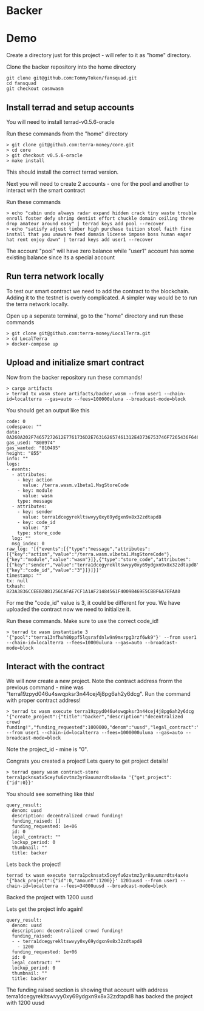 # Backer

# Demo

Create a directory just for this project - will refer to it as "home" directory.

Clone the backer repository into the home directory
```
git clone git@github.com:TommyToken/fansquad.git
cd fansquad
git checkout cosmwasm
```

## Install terrad and setup accounts
You will need to install terrad-v0.5.6-oracle

Run these commands from the "home" directory
```
> git clone git@github.com:terra-money/core.git
> cd core
> git checkout v0.5.6-oracle
> make install
```
This should install the correct terrad version.

Next you will need to create 2 accounts - one for the pool and another to interact with the smart contract

Run these commands
```
> echo "cabin undo always radar expand hidden crack tiny waste trouble enroll foster defy shrimp dentist effort chuckle domain ceiling three drop amateur around easy" | terrad keys add pool --recover
> echo "satisfy adjust timber high purchase tuition stool faith fine install that you unaware feed domain license impose boss human eager hat rent enjoy dawn" | terrad keys add user1 --recover
```

The account "pool" will have zero balance while "user1" account has some existing balance since its a special account

## Run terra network locally
To test our smart contract we need to add the contract to the blockchain. Adding it to the testnet is overly complicated. A simpler way would be to run the terra network locally.

Open up a seperate terminal, go to the "home" directory and run these commands
```
> git clone git@github.com:terra-money/LocalTerra.git
> cd LocalTerra
> docker-compose up
```

## Upload and initialize smart contract

Now from the backer repository run these commands!
```
> cargo artifacts
> terrad tx wasm store artifacts/backer.wasm --from user1 --chain-id=localterra --gas=auto --fees=100000uluna --broadcast-mode=block
```
You should get an output like this
```
code: 0
codespace: ""
data: 0A260A202F74657272612E7761736D2E763162657461312E4D736753746F7265436F646512020803
gas_used: "808974"
gas_wanted: "810495"
height: "855"
info: ""
logs:
- events:
  - attributes:
    - key: action
      value: /terra.wasm.v1beta1.MsgStoreCode
    - key: module
      value: wasm
    type: message
  - attributes:
    - key: sender
      value: terra1dcegyrekltswvyy0xy69ydgxn9x8x32zdtapd8
    - key: code_id
      value: "3"
    type: store_code
  log: ""
  msg_index: 0
raw_log: '[{"events":[{"type":"message","attributes":[{"key":"action","value":"/terra.wasm.v1beta1.MsgStoreCode"},{"key":"module","value":"wasm"}]},{"type":"store_code","attributes":[{"key":"sender","value":"terra1dcegyrekltswvyy0xy69ydgxn9x8x32zdtapd8"},{"key":"code_id","value":"3"}]}]}]'
timestamp: ""
tx: null
txhash: 823A3836CCEEB2B81256CAFAE7CF1A1AF21484561F4009B469E5CBBF6A7EFAA0
```

For me the "code_id" value is 3, it could be different for you.
We have uploaded the contract now we need to initialize it.

Run these commands. Make sure to use the correct code_id!
```
> terrad tx wasm instantiate 3 '{"pool":"terra13nfhuh80ppf5lqsrafdnlw9n9mxrpg3rzf6wk9"}' --from user1 --chain-id=localterra --fees=10000uluna --gas=auto --broadcast-mode=block
```

## Interact with the contract

We will now create a new project. Note the contract address frorm the previous command - mine was "terra19zpyd046u4swqpksr3n44cej4j8pg6ah2y6dcg".
Run the command with proper contract address!
```
> terrad tx wasm execute terra19zpyd046u4swqpksr3n44cej4j8pg6ah2y6dcg '{"create_project":{"title":"backer","description":"decentralized crowd funding!","funding_requested":1000000,"denom":"uusd","legal_contract":"","lockup_period":0,"thumbnail":""}}' --from user1 --chain-id=localterra --fees=1000000uluna --gas=auto --broadcast-mode=block
```
Note the project_id - mine is "0".

Congrats you created a project! Lets query to get project details!

```
> terrad query wasm contract-store terra1pcknsatx5ceyfu6zvtmz3yr8auumzrdts4ax4a '{"get_project":{"id":0}}'
```
You should see something like this!
```
query_result:
  denom: uusd
  description: decentralized crowd funding!
  funding_raised: []
  funding_requested: 1e+06
  id: 0
  legal_contract: ""
  lockup_period: 0
  thumbnail: ""
  title: backer
```

Lets back the project!

```
terrad tx wasm execute terra1pcknsatx5ceyfu6zvtmz3yr8auumzrdts4ax4a '{"back_project":{"id":0,"amount":1200}}' 1201uusd --from user1 --chain-id=localterra --fees=34000uusd --broadcast-mode=block
```
Backed the project with 1200 uusd

Lets get the project info again!
```
query_result:
  denom: uusd
  description: decentralized crowd funding!
  funding_raised:
  - - terra1dcegyrekltswvyy0xy69ydgxn9x8x32zdtapd8
    - 1200
  funding_requested: 1e+06
  id: 0
  legal_contract: ""
  lockup_period: 0
  thumbnail: ""
  title: backer
```

The funding raised section is showing that account with address terra1dcegyrekltswvyy0xy69ydgxn9x8x32zdtapd8 has backed the project with 1200 uusd